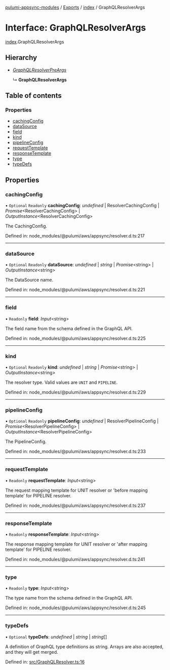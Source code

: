 [pulumi-appsync-modules](../README.md) / [Exports](../modules.md) / [index](../modules/index.md) / GraphQLResolverArgs

# Interface: GraphQLResolverArgs

[index](../modules/index.md).GraphQLResolverArgs

## Hierarchy

- [*GraphQLResolverPreArgs*](../modules/graphqlresolver.md#graphqlresolverpreargs)

  ↳ **GraphQLResolverArgs**

## Table of contents

### Properties

- [cachingConfig](index.graphqlresolverargs.md#cachingconfig)
- [dataSource](index.graphqlresolverargs.md#datasource)
- [field](index.graphqlresolverargs.md#field)
- [kind](index.graphqlresolverargs.md#kind)
- [pipelineConfig](index.graphqlresolverargs.md#pipelineconfig)
- [requestTemplate](index.graphqlresolverargs.md#requesttemplate)
- [responseTemplate](index.graphqlresolverargs.md#responsetemplate)
- [type](index.graphqlresolverargs.md#type)
- [typeDefs](index.graphqlresolverargs.md#typedefs)

## Properties

### cachingConfig

• `Optional` `Readonly` **cachingConfig**: *undefined* \| ResolverCachingConfig \| *Promise*<ResolverCachingConfig\> \| *OutputInstance*<ResolverCachingConfig\>

The CachingConfig.

Defined in: node_modules/@pulumi/aws/appsync/resolver.d.ts:217

___

### dataSource

• `Optional` `Readonly` **dataSource**: *undefined* \| *string* \| *Promise*<string\> \| *OutputInstance*<string\>

The DataSource name.

Defined in: node_modules/@pulumi/aws/appsync/resolver.d.ts:221

___

### field

• `Readonly` **field**: *Input*<string\>

The field name from the schema defined in the GraphQL API.

Defined in: node_modules/@pulumi/aws/appsync/resolver.d.ts:225

___

### kind

• `Optional` `Readonly` **kind**: *undefined* \| *string* \| *Promise*<string\> \| *OutputInstance*<string\>

The resolver type. Valid values are `UNIT` and `PIPELINE`.

Defined in: node_modules/@pulumi/aws/appsync/resolver.d.ts:229

___

### pipelineConfig

• `Optional` `Readonly` **pipelineConfig**: *undefined* \| ResolverPipelineConfig \| *Promise*<ResolverPipelineConfig\> \| *OutputInstance*<ResolverPipelineConfig\>

The PipelineConfig.

Defined in: node_modules/@pulumi/aws/appsync/resolver.d.ts:233

___

### requestTemplate

• `Readonly` **requestTemplate**: *Input*<string\>

The request mapping template for UNIT resolver or 'before mapping template' for PIPELINE resolver.

Defined in: node_modules/@pulumi/aws/appsync/resolver.d.ts:237

___

### responseTemplate

• `Readonly` **responseTemplate**: *Input*<string\>

The response mapping template for UNIT resolver or 'after mapping template' for PIPELINE resolver.

Defined in: node_modules/@pulumi/aws/appsync/resolver.d.ts:241

___

### type

• `Readonly` **type**: *Input*<string\>

The type name from the schema defined in the GraphQL API.

Defined in: node_modules/@pulumi/aws/appsync/resolver.d.ts:245

___

### typeDefs

• `Optional` **typeDefs**: *undefined* \| *string* \| *string*[]

A definition of GraphQL type definitions as string.
Arrays are also accepted, and they will get merged.

Defined in: [src/GraphQLResolver.ts:16](https://github.com/bjerkio/pulumi-appsync-modules/blob/2a7a038/src/GraphQLResolver.ts#L16)
